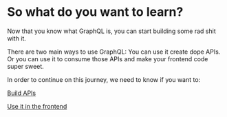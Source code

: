 # So what do you want to learn?

Now that you know what GraphQL is, you can start building some rad shit with it.

There are two main ways to use GraphQL: You can use it create dope APIs. Or you can use it to consume those APIs and make your frontend code super sweet.

In order to continue on this journey, we need to know if you want to:

[Build APIs](/docs/backend/index.md)

[Use it in the frontend](/docs/frontend/index.md)
